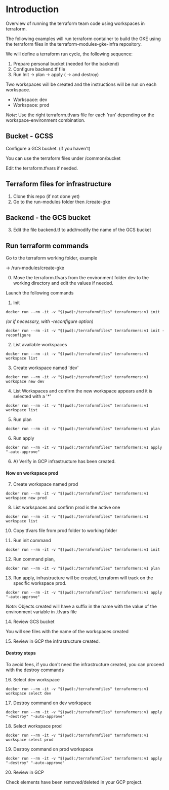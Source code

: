 
# Introduction

Overview of running the terraform team code using workspaces in terraform.

The following examples will run terraform container to build the GKE using the terraform files in the terraform-modules-gke-infra repository.

We will define a terraform run cycle, the following sequence:
1. Prepare personal bucket (needed for the backend)
2. Configure backend.tf file
3. Run Init  → plan  → apply ( → and destroy)

Two workspaces will be created and the instructions will be run on each workspace.

- Workspace: dev
- Workspace: prod

_Note_: Use the right terraform.tfvars file for each 'run' depending on the workspace-environment combination.


## Bucket - GCSS

Configure a GCS bucket. (if you haven't)

You can use the terraform files under /common/bucket

Edit the terraform.tfvars if needed.

## Terraform files for infrastructure

1. Clone this repo (if not done yet)
2. Go to the run-modules folder then /create-gke

## Backend - the GCS bucket

3. Edit the file backend.tf to add/modify the name of the GCS bucket

## Run terraform commands
 
Go to the terraform working folder, example
 
  → /run-modules/create-gke

0. Move the terraform.tfvars from the environment folder dev to the working directory and edit the values if needed.  

Launch the following commands

1. Init

```
docker run --rm -it -v "$(pwd):/terraformfiles" terraformers:v1 init
```

_(or if necessary, with -reconfigure option)_

```
docker run --rm -it -v "$(pwd):/terraformfiles" terraformers:v1 init -reconfigure
```

2. List available workspaces

```
docker run --rm -it -v "$(pwd):/terraformfiles" terraformers:v1 workspace list
```

3. Create workspace named 'dev' 

```
docker run --rm -it -v "$(pwd):/terraformfiles" terraformers:v1 workspace new dev
```

4. List Workspaces and confirm the new workspace appears and it is selected with a '*'

```
docker run --rm -it -v "$(pwd):/terraformfiles" terraformers:v1 workspace list
```

5. Run plan  

```
docker run --rm -it -v "$(pwd):/terraformfiles" terraformers:v1 plan
```

6. Run apply 

```
docker run --rm -it -v "$(pwd):/terraformfiles" terraformers:v1 apply "-auto-approve"
```

6. A) Verify in GCP infrastructure has been created.

#### Now on workspace prod

7.  Create workspace named prod

```
docker run --rm -it -v "$(pwd):/terraformfiles" terraformers:v1 workspace new prod
```

8. List workspaces and confirm prod is the active one

```
docker run --rm -it -v "$(pwd):/terraformfiles" terraformers:v1 workspace list
```

10. Copy tfvars file from prod folder to working folder

11. Run init command

```
docker run --rm -it -v "$(pwd):/terraformfiles" terraformers:v1 init
```

12. Run command plan, 

```
docker run --rm -it -v "$(pwd):/terraformfiles" terraformers:v1 plan
```

13. Run apply, infrastructure will be created, terraform will track on the specific workspace prod. 

```
docker run --rm -it -v "$(pwd):/terraformfiles" terraformers:v1 apply "-auto-approve"
```

 _Note_: Objects created will have a suffix in the name with the value of the environment variable in .tfvars file

14. Review GCS bucket

You will see files with the name of the workspaces created
 
15. Review in GCP the infrastructure created.

#### Destroy steps

To avoid fees, if you don't need the infrastructure created, you can proceed with the destroy commands

16. Select dev workspace

```
docker run --rm -it -v "$(pwd):/terraformfiles" terraformers:v1 workspace select dev
```

17. Destroy command on dev workspace

```
docker run --rm -it -v "$(pwd):/terraformfiles" terraformers:v1 apply "-destroy" "-auto-approve"
```

18. Select workspace prod

```
docker run --rm -it -v "$(pwd):/terraformfiles" terraformers:v1 workspace select prod
```

19. Destroy command on prod workspace 

```
docker run --rm -it -v "$(pwd):/terraformfiles" terraformers:v1 apply "-destroy" "-auto-approve"
```

20. Review in GCP 

Check elements have been removed/deleted in your GCP project. 

